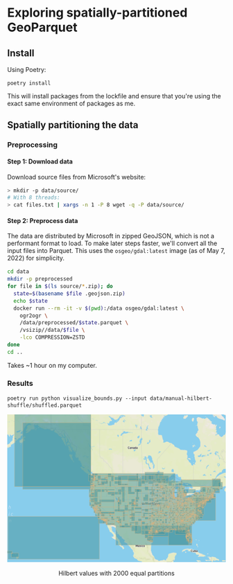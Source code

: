 # Exploring spatially-partitioned GeoParquet

## Install

Using Poetry:

```
poetry install
```

This will install packages from the lockfile and ensure that you're using the exact same environment of packages as me.

## Spatially partitioning the data

### Preprocessing

#### Step 1: Download data

Download source files from Microsoft's website:

```bash
> mkdir -p data/source/
# With 8 threads:
> cat files.txt | xargs -n 1 -P 8 wget -q -P data/source/
```

#### Step 2: Preprocess data

The data are distributed by Microsoft in zipped GeoJSON, which is not a performant format to load. To make later steps faster, we'll convert all the input files into Parquet. This uses the `osgeo/gdal:latest` image (as of May 7, 2022) for simplicity.

```bash
cd data
mkdir -p preprocessed
for file in $(ls source/*.zip); do
  state=$(basename $file .geojson.zip)
  echo $state
  docker run --rm -it -v $(pwd):/data osgeo/gdal:latest \
    ogr2ogr \
    /data/preprocessed/$state.parquet \
    /vsizip//data/$file \
    -lco COMPRESSION=ZSTD
done
cd ..
```

Takes ~1 hour on my computer.

### Results

```
poetry run python visualize_bounds.py --input data/manual-hilbert-shuffle/shuffled.parquet
```

![](img/manual-hilbert-shuffle-2000.jpg)

<center>Hilbert values with 2000 equal partitions</center>
